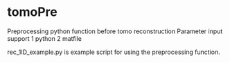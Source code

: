 # tomoPre

Preprocessing python function before tomo reconstruction
Parameter input support
1 python
2 matfile

rec_1ID_example.py is example script for using the preprocessing function.

